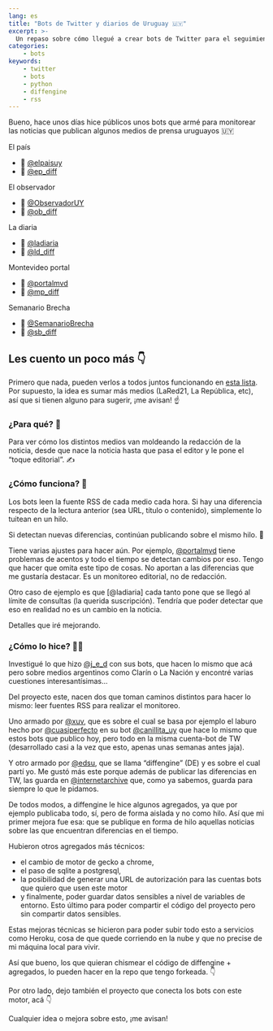 ```yaml
---
lang: es
title: "Bots de Twitter y diarios de Uruguay 🇺🇾"
excerpt: >-
  Un repaso sobre cómo llegué a crear bots de Twitter para el seguimiento y registro de artículos de distintos diarios uruguayos🇾
categories:
    - bots
keywords:
    - twitter
    - bots
    - python
    - diffengine
    - rss
---
```


Bueno, hace unos días hice públicos unos bots que armé para monitorear las noticias que publican algunos medios de prensa uruguayos 🇺🇾

El país
- 📰 [@elpaisuy](https://twitter.com/elpaisuy)
- 🤖 [@ep_diff](https://twitter.com/ep_diff)

El observador
- 📰 [@ObservadorUY](https://twitter.com/ObservadorUY)
- 🤖 [@ob_diff](https://twitter.com/ob_diff)

La diaria
- 📰 [@ladiaria](https://twitter.com/ladiaria)
- 🤖 [@ld_diff](https://twitter.com/ld_diff)

Montevideo portal
- 📰 [@portalmvd](https://twitter.com/portalmvd)
- 🤖 [@mp_diff](https://twitter.com/mp_diff)

Semanario Brecha
- 📰 [@SemanarioBrecha](https://twitter.com/SemanarioBrecha)
- 🤖 [@sb_diff](https://twitter.com/sb_diff)

## Les cuento un poco más 👇

Primero que nada, pueden verlos a todos juntos funcionando en [esta lista](https://twitter.com/i/lists/1251295778045378561). Por supuesto, la idea es sumar más medios (LaRed21, La República, etc), así que si tienen alguno para sugerir, ¡me avisan! ☝️

### ¿Para qué? 🤔
Para ver cómo los distintos medios van moldeando la redacción de la noticia, desde que nace la noticia hasta que pasa el editor y le pone el “toque editorial”. ✍️

### ¿Cómo funciona? 🧐
Los bots leen la fuente RSS de cada medio cada hora. Si hay una diferencia respecto de la lectura anterior (sea URL, título o contenido), simplemente lo tuitean en un hilo.

Si detectan nuevas diferencias, continúan publicando sobre el mismo hilo. 🤖

Tiene varias ajustes para hacer aún. Por ejemplo, [@portalmvd](https://twitter.com/portalmvd) tiene problemas de acentos y todo el tiempo se detectan cambios por eso. Tengo que hacer que omita este tipo de cosas. No aportan a las diferencias que me gustaría destacar. Es un monitoreo editorial, no de redacción.

Otro caso de ejemplo es que [@ladiaria] cada tanto pone que se llegó al límite de consultas (la querida suscripción). Tendría que poder detectar que eso en realidad no es un cambio en la noticia.

Detalles que iré mejorando.

### ¿Cómo lo hice? 👨‍💻

Investigué lo que hizo [@j_e_d](https://twitter.com/j_e_d) con sus bots, que hacen lo mismo que acá pero sobre medios argentinos como Clarín o La Nación y encontré varias cuestiones interesantísimas...

Del proyecto este, nacen dos que toman caminos distintos para hacer lo mismo: leer fuentes RSS para realizar el monitoreo.

Uno armado por [@xuv](https://twitter.com/xuv), que es sobre el cual se basa por ejemplo el laburo hecho por [@cuasiperfecto](https://twitter.com/cuasiperfecto) en su bot [@canillita_uy](https://twitter.com/canillita_uy) que hace lo mismo que estos bots que publico hoy, pero todo en la misma cuenta-bot de TW (desarrollado casi a la vez que esto, apenas unas semanas antes jaja).

Y otro armado por [@edsu](https://twitter.com/edsu), que se llama “diffengine” (DE) y es sobre el cual partí yo. Me gustó más este porque además de publicar las diferencias en TW, las guarda en [@internetarchive](https://twitter.com/internetarchive) que, como ya sabemos, guarda para siempre lo que le pidamos.

De todos modos, a diffengine le hice algunos agregados, ya que por ejemplo publicaba todo, sí, pero de forma aislada y no como hilo. Así que mi primer mejora fue esa: que se publique en forma de hilo aquellas noticias sobre las que encuentran diferencias en el tiempo.

Hubieron otros agregados más técnicos:
- el cambio de motor de gecko a chrome,
- el paso de sqlite a postgresql,
- la posibilidad de generar una URL de autorización para las cuentas bots que quiero que usen este motor
- y finalmente, poder guardar datos sensibles a nivel de variables de entorno. Esto último para poder compartir el código del proyecto pero sin compartir datos sensibles.

Estas mejoras técnicas se hicieron para poder subir todo esto a servicios como Heroku, cosa de que quede corriendo en la nube y que no precise de mi máquina local para vivir.

Así que bueno, los que quieran chismear el código de diffengine + agregados, lo pueden hacer en la repo que tengo forkeada. 👇

<!-- markdownlint-disable MD033 -->
<div class="github-card" data-github="nahuelhds/diffengine" data-width="100%" data-height="auto" data-theme="default"></div>
<script src="//cdn.jsdelivr.net/github-cards/latest/widget.js"></script>
<!-- markdownlint-enable MD033 -->

Por otro lado, dejo también el proyecto que conecta los bots con este motor, acá 👇

<!-- markdownlint-disable MD033 -->
<div class="github-card" data-github="nahuelhds/diffbots" data-width="100%" data-height="auto" data-theme="default"></div>
<script src="//cdn.jsdelivr.net/github-cards/latest/widget.js"></script>
<!-- markdownlint-enable MD033 -->

Cualquier idea o mejora sobre esto, ¡me avisan!